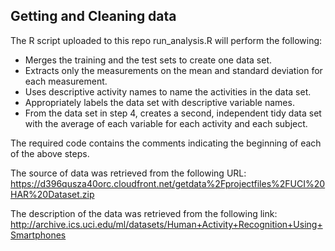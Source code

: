 ## Getting and Cleaning data
The R script uploaded to this repo run_analysis.R will perform the following:
* Merges the training and the test sets to create one data set. 
* Extracts only the measurements on the mean and standard deviation for each measurement. 
* Uses descriptive activity names to name the activities in the data set.
* Appropriately labels the data set with descriptive variable names. 
* From the data set in step 4, creates a second, independent tidy data set with the average of each variable for each activity and each subject.


The required code contains the comments indicating the beginning of each of the above steps.

The source of data was retrieved from the following URL:
https://d396qusza40orc.cloudfront.net/getdata%2Fprojectfiles%2FUCI%20HAR%20Dataset.zip 

The description of the data was retrieved from the following link:
http://archive.ics.uci.edu/ml/datasets/Human+Activity+Recognition+Using+Smartphones
